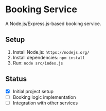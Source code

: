 # Booking Service

A Node.js/Express.js-based booking service.

## Setup
1. Install Node.js: `https://nodejs.org/`
2. Install dependencies: `npm install`
3. Run: `node src/index.js`

## Status
- [x] Initial project setup
- [ ] Booking logic implementation
- [ ] Integration with other services